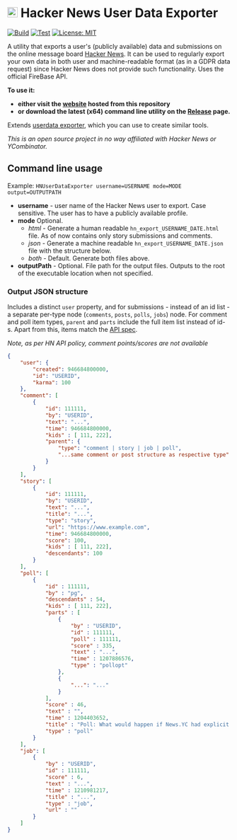 

# <img width="23" src="https://raw.githubusercontent.com/poisonborz/hackernews-userdata-exporter/main/src/icon.ico"> Hacker News User Data Exporter


[![Build](https://github.com/poisonborz/hackernews-userdata-exporter/actions/workflows/build.yml/badge.svg)](https://github.com/poisonborz/hackernews-userdata-exporter/actions/workflows/build.yml) [![Test](https://github.com/poisonborz/hackernews-userdata-exporter/actions/workflows/test.yml/badge.svg)](https://github.com/poisonborz/hackernews-userdata-exporter/actions/workflows/test.yml) [![License: MIT](https://img.shields.io/badge/License-MIT-green.svg)](https://opensource.org/licenses/MIT)

A utility that exports a user's (publicly available) data and submissions on the online message board [Hacker News](https://news.ycombinator.com/). It can be used to regularly export your own data in both user and machine-readable format (as in a GDPR data request) since Hacker News does not provide such functionality. Uses the official FireBase API.

**To use it:**
- **either visit the [website](https://poisonborz.github.io/hackernews-userdata-exporter/src/) hosted from this repository**
- **or download the latest (x64) command line utility on the [Release](https://github.com/poisonborz/hackernews-userdata-exporter/releases/latest) page.**

Extends [userdata exporter](https://github.com/poisonborz/userdata-exporter), which you can use to create similar tools.

_This is an open source project in no way affiliated with Hacker News or YCombinator._


## Command line usage

Example:
`HNUserDataExporter username=USERNAME mode=MODE output=OUTPUTPATH`

- **username** - user name of the Hacker News user to export. Case sensitive. The user has to have a publicly available profile.
- **mode** Optional.
  - _html_ - Generate a human readable `hn_export_USERNAME_DATE.html` file. As of now contains only story submissions and comments.
  - _json_ - Generate a machine readable `hn_export_USERNAME_DATE.json` file with the structure below.
  - _both_ - Default. Generate both files above.
- **outputPath** - Optional. File path for the output files. Outputs to the root of the executable location when not specified.


### Output JSON structure

Includes a distinct `user` property, and for submissions - instead of an id list - a separate per-type node (`comments`, `posts`, `polls`, `jobs`) node.
For comment and poll item types, `parent` and `parts` include the full item list instead of id-s. Apart from this, items match the [API spec](https://github.com/HackerNews/API).

_Note, as per HN API policy, comment points/scores are not available_

```json
{
    "user": {
        "created": 946684800000,
        "id": "USERID",
        "karma": 100
    },
    "comment": [
        {
            "id": 111111,
            "by": "USERID",
            "text": "...",
            "time": 946684800000,
            "kids" : [ 111, 222],
            "parent": {
                "type": "comment | story | job | poll",
                "...same comment or post structure as respective type": ""
            }
        }
    ],
    "story": [
        {
            "id": 111111,
            "by": "USERID",
            "text": "...",
            "title": "...",
            "type": "story",
            "url": "https://www.example.com",
            "time": 946684800000,
            "score": 100,
            "kids" : [ 111, 222],
            "descendants": 100
        }
    ],
    "poll": [
        {
            "id" : 111111,
            "by" : "pg",
            "descendants" : 54,
            "kids" : [ 111, 222],
            "parts" : [
                {
                    "by" : "USERID",
                    "id" : 111111,
                    "poll" : 111111,
                    "score" : 335,
                    "text" : "...",
                    "time" : 1207886576,
                    "type" : "pollopt"
                },
                {
                    "...": "..."
                }
            ],
            "score" : 46,
            "text" : "",
            "time" : 1204403652,
            "title" : "Poll: What would happen if News.YC had explicit support for polls?",
            "type" : "poll"
        }
    ],
    "job": [
        {
            "by" : "USERID",
            "id" : 111111,
            "score" : 6,
            "text" : "...",
            "time" : 1210981217,
            "title" : "...",
            "type" : "job",
            "url" : ""
        }
    ]
}
```
